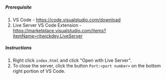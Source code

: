 ##### Prerequisite

1. VS Code - https://code.visualstudio.com/download
2. Live Server VS Code Extension - https://marketplace.visualstudio.com/items?itemName=ritwickdey.LiveServer

##### Instructions

1. Right click `index.html` and click "Open with Live Server".
2. To close the server, click the button `Port:<port number>` on the bottom right portion of VS Code.
